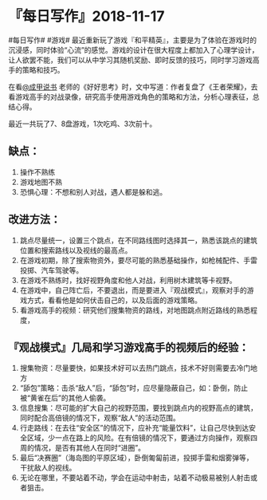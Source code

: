 # 『每日写作』2018-11-17

#每日写作# #游戏# 最近重新玩了游戏『和平精英』，主要是为了体验在游戏时的沉浸感，同时体验“心流”的感觉。游戏的设计在很大程度上都加入了心理学设计，让人欲罢不能，我们可以从中学习其随机奖励、即时反馈的技巧，同时学习游戏高手的策略和技巧。

在看[@成甲说书](https://www.weibo.com/igers) 老师的《好好思考》时，文中写道：作者复盘了《王者荣耀》，去看游戏高手的对战录像，研究高手使用游戏角色的策略和方法，分析心理表征，总结心得。

最近一共玩了7、8盘游戏，1次吃鸡、3次前十。

## 缺点：

1. 操作不熟练
2. 游戏地图不熟
3. 恐惧心理：不想和别人对战，遇人都是躲和逃。


## 改进方法：

1. 跳点尽量统一，设置三个跳点，在不同路线图时选择其一，熟悉该跳点的建筑位置和搜索路线以及视线的最高点。
2. 在游戏初期，除了搜索物资外，要尽可能的熟悉基础操作，如枪械配件、手雷投掷、汽车驾驶等。
3. 在游戏不熟练时，找好视野角度和他人对战，利用树木建筑等卡视野。
4. 在游戏中，自己阵亡后，不要退出，而是要进入『观战模式』，观察对手的游戏方式，看看他是如何伏击自己的，以及后面的游戏策略。
5. 看游戏高手的视频：研究他们搜集物资的路线，对地图跳点附近路线的熟悉程度，

## 『观战模式』几局和学习游戏高手的视频后的经验：

1. 搜集物资：尽量要快，如果技术好可以去热门跳点，技术不好则需要去冷门地方
2. “舔包”策略：击杀“敌人”后，“舔包”时，应尽量隐蔽自己，如：卧倒，防止被“黄雀在后”的其他人偷袭。
3. 信息搜集：尽可能的扩大自己的视野范围，要找到跳点内的视野高点的建筑，同时配合高倍镜的情况下，观察“敌人”的活动范围。
4. 行走路线：在去往“安全区”的情况下，应补充“能量饮料”，让自己尽快到达安全区域，少一点在路上的风险。在有倍镜的情况下，要通过方向操作，观察四周的情况，是否有其他人在同时“进圈”。
5. 最后“决赛圈”（海岛图的平原区域），卧倒匍匐前进，投掷手雷和烟雾弹等，干扰敌人的视线。
6. 无论在哪里，不要站着不动，学会在运动中射击，站着不动极易被别人射击或者狙击。